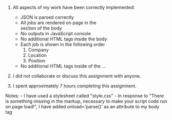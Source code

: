 1. All aspects of my work have been correctly implemented:
	- JSON is parsed correctly
	- All jobs are rendered on page in the <div id="list"> section
	of the body
	- No outputs in JavaScript console
	- No additional HTML tags inside the body
	- Each job is shown in the following order
		1. Company
		2. Location
		3. Position
	- No additional HTML tags inside of the <body>...</body>

2. I did not collaborate or discuss this assignment with anyone.

3. I spent approximately 7 hours completing this assignment.

Notes:
	- I have used a stylesheet called "style.css"
	- In response to "There is something missing in the markup, 
	necessary to make your script code run on page load!", I 
	have added onload='parse()' as an attribute to my body tag